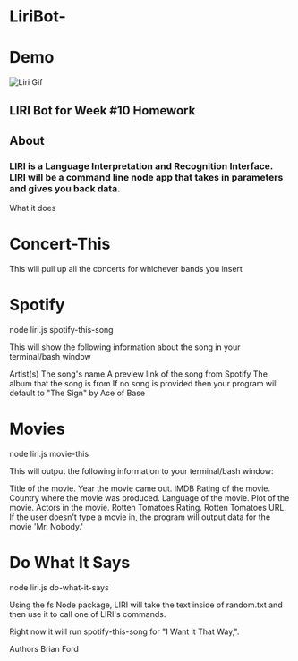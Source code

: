 # LiriBot-

# Demo
<img src="bf2344/LiriBot-/master/gif.webm" alt="Liri Gif" style="max-width:100%;">

## LIRI Bot for Week #10 Homework
## About
### LIRI is a Language Interpretation and Recognition Interface. LIRI will be a command line node app that takes in parameters and gives you back data.


What it does
# Concert-This

This will pull up all the concerts for whichever bands you insert

# Spotify
node liri.js spotify-this-song <insert song title>

This will show the following information about the song in your terminal/bash window

Artist(s)
The song's name
A preview link of the song from Spotify
The album that the song is from
If no song is provided then your program will default to "The Sign" by Ace of Base

# Movies
node liri.js movie-this <insert movie title>

This will output the following information to your terminal/bash window:

Title of the movie.
Year the movie came out.
IMDB Rating of the movie.
Country where the movie was produced.
Language of the movie.
Plot of the movie.
Actors in the movie.
Rotten Tomatoes Rating.
Rotten Tomatoes URL.
If the user doesn't type a movie in, the program will output data for the movie 'Mr. Nobody.'

# Do What It Says
node liri.js do-what-it-says

Using the fs Node package, LIRI will take the text inside of random.txt and then use it to call one of LIRI's commands.

Right now it will run spotify-this-song for "I Want it That Way,".



Authors
Brian Ford 


